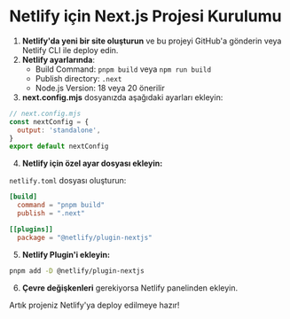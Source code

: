 # Netlify için Next.js Projesi Kurulumu

1. **Netlify'da yeni bir site oluşturun** ve bu projeyi GitHub'a gönderin veya Netlify CLI ile deploy edin.
2. **Netlify ayarlarında**:
   - Build Command: `pnpm build` veya `npm run build`
   - Publish directory: `.next`
   - Node.js Version: 18 veya 20 önerilir
3. **next.config.mjs** dosyanızda aşağıdaki ayarları ekleyin:

```js
// next.config.mjs
const nextConfig = {
  output: 'standalone',
}
export default nextConfig
```

4. **Netlify için özel ayar dosyası ekleyin:**

`netlify.toml` dosyası oluşturun:

```toml
[build]
  command = "pnpm build"
  publish = ".next"

[[plugins]]
  package = "@netlify/plugin-nextjs"
```

5. **Netlify Plugin'i ekleyin:**

```sh
pnpm add -D @netlify/plugin-nextjs
```

6. **Çevre değişkenleri** gerekiyorsa Netlify panelinden ekleyin.

Artık projeniz Netlify'ya deploy edilmeye hazır!
